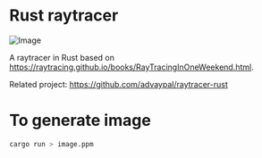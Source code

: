 # Rust raytracer

![Image](./static/images/image.ppm)

A raytracer in Rust based on https://raytracing.github.io/books/RayTracingInOneWeekend.html.

Related project: https://github.com/advaypal/raytracer-rust

# To generate image

``` sh
cargo run > image.ppm
```
